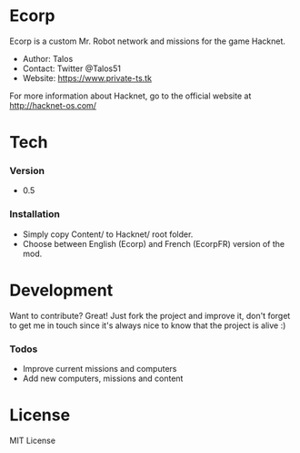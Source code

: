 # Ecorp

Ecorp is a custom Mr. Robot network and missions for the game Hacknet.

  - Author: Talos
  - Contact: Twitter @Talos51
  - Website: https://www.private-ts.tk

For more information about Hacknet, go to the official website at http://hacknet-os.com/

# Tech
### Version
 - 0.5

### Installation

- Simply copy Content/ to Hacknet/ root folder.
- Choose between English (Ecorp) and French (EcorpFR) version of the mod.

# Development

Want to contribute? Great! Just fork the project and improve it, don't forget to get me in touch since it's always nice to know that the project is alive :)

### Todos

 - Improve current missions and computers
 - Add new computers, missions and content

# License

MIT License
